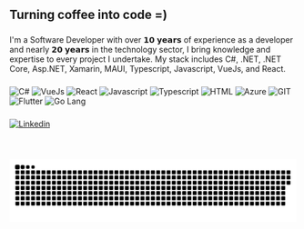 <h2 align="left">Turning coffee into code =)</h2>

###
<p align="left">I'm a Software Developer with over 𝟭𝟬 𝘆𝗲𝗮𝗿𝘀 of experience as a developer and nearly 𝟮𝟬 𝘆𝗲𝗮𝗿𝘀 in the technology sector, I bring knowledge and expertise to every project I undertake.
My stack includes C#, .NET, .NET Core, Asp.NET, Xamarin, MAUI, Typescript, Javascript, VueJs, and React.</p>

###

###

<div align="left">
  <img src="https://cdn.jsdelivr.net/gh/devicons/devicon@latest/icons/csharp/csharp-original.svg" height="30" width="42" alt="C#"/>
  <img src="https://cdn.jsdelivr.net/gh/devicons/devicon@latest/icons/vuejs/vuejs-original.svg" height="30" width="42" alt="VueJs"/>
  <img src="https://cdn.jsdelivr.net/gh/devicons/devicon@latest/icons/react/react-original.svg" height="30" width="42" alt="React"/>
  <img src="https://cdn.jsdelivr.net/gh/devicons/devicon@latest/icons/javascript/javascript-original.svg" height="30" width="42" alt="Javascript"/>
  <img src="https://cdn.jsdelivr.net/gh/devicons/devicon@latest/icons/typescript/typescript-plain.svg" height="30" width="42" alt="Typescript"/>
  <img src="https://cdn.jsdelivr.net/gh/devicons/devicon@latest/icons/html5/html5-original.svg" height="30" width="42" alt="HTML"/>
  <img src="https://cdn.jsdelivr.net/gh/devicons/devicon@latest/icons/azure/azure-original.svg" height="30" width="42" alt="Azure"/>
  <img src="https://cdn.jsdelivr.net/gh/devicons/devicon@latest/icons/git/git-original.svg" height="30" width="42" alt="GIT"/>
  <img src="https://cdn.jsdelivr.net/gh/devicons/devicon@latest/icons/flutter/flutter-original.svg" height="30" width="42" alt="Flutter"/>
  <img src="https://cdn.jsdelivr.net/gh/devicons/devicon@latest/icons/go/go-original-wordmark.svg" height="30" width="42" alt="Go Lang"/>
</div>

###

<div align="left">
  <a href="https://www.linkedin.com/in/tomazeto/" target="blank">
    <img src="https://img.shields.io/static/v1?message=LinkedIn&logo=linkedin&label=&color=0077B5&logoColor=white&labelColor=&style=for-the-badge" height="35" alt="Linkedin"  />
  </a>
</div>

###

<br clear="both">

![My contributions](https://github.com/packetspy/packetspy/blob/output/github-contribution-grid-snake-dark.svg)

###
